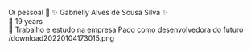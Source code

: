  
Oi pessoal :dizzy:
:sparkles: Gabrielly Alves de Sousa Silva :sparkles:  
:dizzy: 19 years  
:dizzy: Trabalho e estudo na empresa Pado como desenvolvedora do futuro   
/download20220104173015.png
